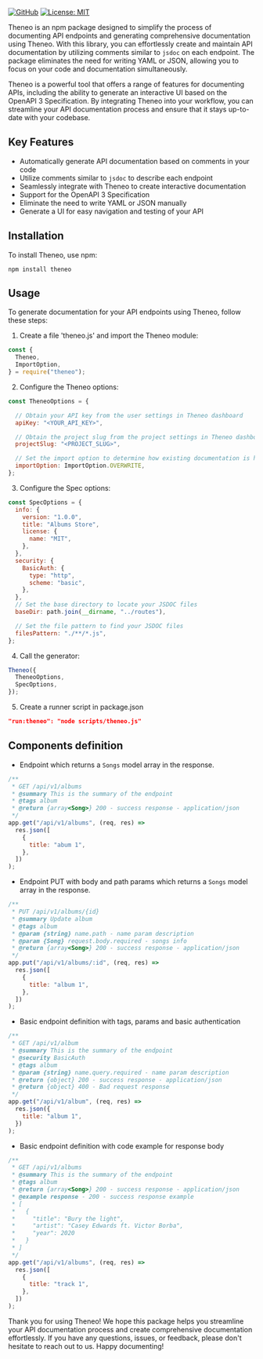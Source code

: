 [![GitHub](https://img.shields.io/badge/GitHub-Repository-brightgreen)](https://github.com/Theneo-Inc/theneo-docs)
[![License: MIT](https://img.shields.io/badge/License-MIT-green.svg)](https://opensource.org/licenses/MIT)


Theneo is an npm package designed to simplify the process of documenting API endpoints and generating comprehensive documentation using Theneo. With this library, you can effortlessly create and maintain API documentation by utilizing comments similar to `jsdoc` on each endpoint. The package eliminates the need for writing YAML or JSON, allowing you to focus on your code and documentation simultaneously.

Theneo is a powerful tool that offers a range of features for documenting APIs, including the ability to generate an interactive UI based on the OpenAPI 3 Specification. By integrating Theneo into your workflow, you can streamline your API documentation process and ensure that it stays up-to-date with your codebase.

## Key Features

- Automatically generate API documentation based on comments in your code
- Utilize comments similar to `jsdoc` to describe each endpoint
- Seamlessly integrate with Theneo to create interactive documentation
- Support for the OpenAPI 3 Specification
- Eliminate the need to write YAML or JSON manually
- Generate a UI for easy navigation and testing of your API

## Installation

To install Theneo, use npm:

```shell
npm install theneo
```

## Usage
To generate documentation for your API endpoints using Theneo, follow these steps:

1.  Create a file 'theneo.js' and import the Theneo module:
```javascript
const {
  Theneo,
  ImportOption,
} = require("theneo");
```

2.  Configure the Theneo options:
```javascript
const TheneoOptions = {

  // Obtain your API key from the user settings in Theneo dashboard
  apiKey: "<YOUR_API_KEY>",

  // Obtain the project slug from the project settings in Theneo dashboard
  projectSlug: "<PROJECT_SLUG>",

  // Set the import option to determine how existing documentation is handled
  importOption: ImportOption.OVERWRITE,
};
```

3.  Configure the Spec options:
```javascript
const SpecOptions = {
  info: {
    version: "1.0.0",
    title: "Albums Store",
    license: {
      name: "MIT",
    },
  },
  security: {
    BasicAuth: {
      type: "http",
      scheme: "basic",
    },
  },
  // Set the base directory to locate your JSDOC files
  baseDir: path.join(__dirname, "../routes"),

  // Set the file pattern to find your JSDOC files
  filesPattern: "./**/*.js",
};

```
4.  Call the generator:
```javascript
Theneo({
  TheneoOptions,
  SpecOptions,
});

```

5. Create a runner script in package.json
```json
"run:theneo": "node scripts/theneo.js"
```

## Components definition


 - Endpoint which returns a `Songs` model array in the response.

```javascript
/**
 * GET /api/v1/albums
 * @summary This is the summary of the endpoint
 * @tags album
 * @return {array<Song>} 200 - success response - application/json
 */
app.get("/api/v1/albums", (req, res) =>
  res.json([
    {
      title: "abum 1",
    },
  ])
);
```

 - Endpoint PUT with body and path params which returns a `Songs` model array in the response.

```javascript
/**
 * PUT /api/v1/albums/{id}
 * @summary Update album
 * @tags album
 * @param {string} name.path - name param description
 * @param {Song} request.body.required - songs info
 * @return {array<Song>} 200 - success response - application/json
 */
app.put("/api/v1/albums/:id", (req, res) =>
  res.json([
    {
      title: "album 1",
    },
  ])
);
```

-  Basic endpoint definition with tags, params and basic authentication

```javascript
/**
 * GET /api/v1/album
 * @summary This is the summary of the endpoint
 * @security BasicAuth
 * @tags album
 * @param {string} name.query.required - name param description
 * @return {object} 200 - success response - application/json
 * @return {object} 400 - Bad request response
 */
app.get("/api/v1/album", (req, res) =>
  res.json({
    title: "album 1",
  })
);
```

 - Basic endpoint definition with code example for response body

```javascript
/**
 * GET /api/v1/albums
 * @summary This is the summary of the endpoint
 * @tags album
 * @return {array<Song>} 200 - success response - application/json
 * @example response - 200 - success response example
 * [
 *   {
 *     "title": "Bury the light",
 *     "artist": "Casey Edwards ft. Victor Borba",
 *     "year": 2020
 *   }
 * ]
 */
app.get("/api/v1/albums", (req, res) =>
  res.json([
    {
      title: "track 1",
    },
  ])
);
```



Thank you for using Theneo! We hope this package helps you streamline your API documentation process and create comprehensive documentation effortlessly. If you have any questions, issues, or feedback, please don't hesitate to reach out to us. Happy documenting!